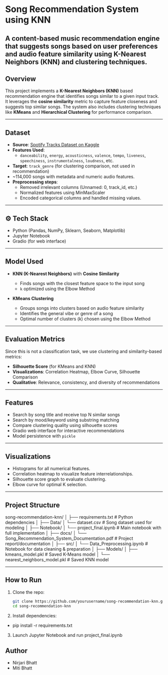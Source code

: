# Song Recommendation System using KNN

A content-based music recommendation engine that suggests songs based on user preferences and audio feature similarity using K-Nearest Neighbors (KNN) and clustering techniques.
---

## Overview

This project implements a **K-Nearest Neighbors (KNN)** based recommendation engine that identifies songs similar to a given input track. It leverages the **cosine similarity** metric to capture feature closeness and suggests top similar songs. The system also includes clustering techniques like **KMeans** and **Hierarchical Clustering** for performance comparison.

---

##  Dataset

- **Source**: [Spotify Tracks Dataset on Kaggle](https://www.kaggle.com/datasets/maharshipandya/-spotify-tracks-dataset)
- **Features Used**:
  - `danceability`, `energy`, `acousticness`, `valence`, `tempo`, `liveness`, `speechiness`, `instrumentalness`, `loudness`, etc.
- **Target**: `track_genre` (for clustering comparison, not used in recommendation)
- ~114,000 songs with metadata and numeric audio features.
- **Preprocessing steps**:
  - Removed irrelevant columns (Unnamed: 0, track_id, etc.)
  - Normalized features using MinMaxScaler
  - Encoded categorical columns and handled missing values.
---

## ⚙ Tech Stack

- Python (Pandas, NumPy, Sklearn, Seaborn, Matplotlib)
- Jupyter Notebook
- Gradio (for web interface)

---

## Model Used

- **KNN (K-Nearest Neighbors)** with **Cosine Similarity**
  - Finds songs with the closest feature space to the input song
  - `k` optimized using the Elbow Method

- **KMeans Clustering**
  - Groups songs into clusters based on audio feature similarity
  - Identifies the general vibe or genre of a song
  - Optimal number of clusters (k) chosen using the Elbow Method

---

## Evaluation Metrics

Since this is not a classification task, we use clustering and similarity-based metrics:
- **Silhouette Score** (for KMeans and KNN)
- **Visualizations**: Correlation Heatmap, Elbow Curve, Silhouette Comparison
- **Qualitative**: Relevance, consistency, and diversity of recommendations

---

##  Features

-  Search by song title and receive top N similar songs
-  Search by mood/keyword using substring matching
-  Compare clustering quality using silhouette scores
-  Gradio web interface for interactive recommendations
-  Model persistence with `pickle`

---
## Visualizations

-  Histograms for all numerical features.
-  Correlation heatmap to visualize feature interrelationships.
-  Silhouette score graph to evaluate clustering.
-  Elbow curve for optimal K selection.

---
## Project Structure

song-recommendation-knn/
│
├── requirements.txt                             # Python dependencies
│
├── Data/
│   └── dataset.csv                              # Song dataset used for modeling
│
├── Notebook/
│   └── project_final.ipynb                      # Main notebook with full implementation
│
├── docs/
│   └── Song_Recommendation_System_Documentation.pdf   # Project report/documentation
│
├── src/
│   └── Data_Preprocessing.ipynb                 # Notebook for data cleaning & preparation
│
├── Models/
│   ├── kmeans_model.pkl                         # Saved K-Means model
│   └── nearest_neighbors_model.pkl              # Saved KNN model

---
## How to Run

1. Clone the repo:
   ```bash
   git clone https://github.com/yourusername/song-recommendation-knn.git
   cd song-recommendation-knn
   
2. Install dependencies:
  - pip install -r requirements.txt

3. Launch Jupyter Notebook and run project_final.ipynb


## Author
- Nirjari Bhatt
- Miti Bhatt
